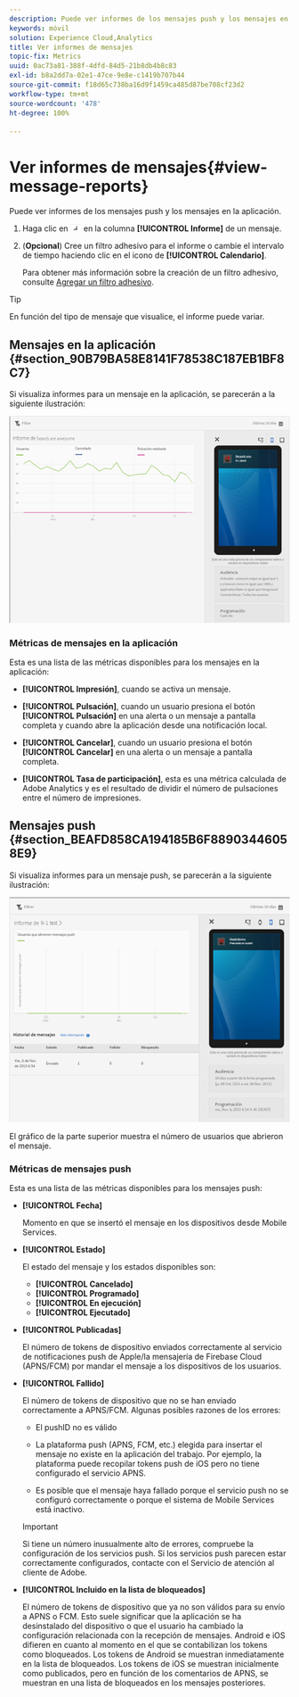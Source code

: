 ```yaml
---
description: Puede ver informes de los mensajes push y los mensajes en la aplicación.
keywords: móvil
solution: Experience Cloud,Analytics
title: Ver informes de mensajes
topic-fix: Metrics
uuid: 0ac73a81-388f-4dfd-84d5-21b8db4b8c83
exl-id: b8a2dd7a-02e1-47ce-9e8e-c1419b707b44
source-git-commit: f18d65c738ba16d9f1459ca485d87be708cf23d2
workflow-type: tm+mt
source-wordcount: '478'
ht-degree: 100%

---
```


# Ver informes de mensajes{#view-message-reports}

Puede ver informes de los mensajes push y los mensajes en la aplicación.

1. Haga clic en ![icono de informe](assets/icon_report.png) en la columna **[!UICONTROL Informe]** de un mensaje.
1. (**Opcional**) Cree un filtro adhesivo para el informe o cambie el intervalo de tiempo haciendo clic en el icono de **[!UICONTROL Calendario]**.

   Para obtener más información sobre la creación de un filtro adhesivo, consulte [Agregar un filtro adhesivo](/help/using/usage/reports-customize/t-sticky-filter.md).

>[!TIP]
>
>En función del tipo de mensaje que visualice, el informe puede variar.

## Mensajes en la aplicación {#section_90B79BA58E8141F78538C187EB1BF8C7}

Si visualiza informes para un mensaje en la aplicación, se parecerán a la siguiente ilustración:

![mensaje de informe](assets/report_message.png)

### Métricas de mensajes en la aplicación

Esta es una lista de las métricas disponibles para los mensajes en la aplicación:

* **[!UICONTROL Impresión]**, cuando se activa un mensaje.

* **[!UICONTROL Pulsación]**, cuando un usuario presiona el botón **[!UICONTROL Pulsación]** en una alerta o un mensaje a pantalla completa y cuando abre la aplicación desde una notificación local.

* **[!UICONTROL Cancelar]**, cuando un usuario presiona el botón **[!UICONTROL Cancelar]** en una alerta o un mensaje a pantalla completa.

* **[!UICONTROL Tasa de participación]**, esta es una métrica calculada de Adobe Analytics y es el resultado de dividir el número de pulsaciones entre el número de impresiones.

## Mensajes push {#section_BEAFD858CA194185B6F88903446058E9}

Si visualiza informes para un mensaje push, se parecerán a la siguiente ilustración:

![mensaje push](assets/report_message_push.png)

El gráfico de la parte superior muestra el número de usuarios que abrieron el mensaje.

### Métricas de mensajes push

Esta es una lista de las métricas disponibles para los mensajes push:

* **[!UICONTROL Fecha]**

   Momento en que se insertó el mensaje en los dispositivos desde Mobile Services.

* **[!UICONTROL Estado]**

   El estado del mensaje y los estados disponibles son:

   * **[!UICONTROL Cancelado]**
   * **[!UICONTROL Programado]**
   * **[!UICONTROL En ejecución]**
   * **[!UICONTROL Ejecutado]**

* **[!UICONTROL Publicadas]**

   El número de tokens de dispositivo enviados correctamente al servicio de notificaciones push de Apple/la mensajería de Firebase Cloud (APNS/FCM) por mandar el mensaje a los dispositivos de los usuarios.

* **[!UICONTROL Fallido]**

   El número de tokens de dispositivo que no se han enviado correctamente a APNS/FCM. Algunas posibles razones de los errores:

   * El pushID no es válido

   * La plataforma push (APNS, FCM, etc.) elegida para insertar el mensaje no existe en la aplicación del trabajo. Por ejemplo, la plataforma puede recopilar tokens push de iOS pero no tiene configurado el servicio APNS.

   * Es posible que el mensaje haya fallado porque el servicio push no se configuró correctamente o porque el sistema de Mobile Services está inactivo.
   >[!IMPORTANT]
   >
   >Si tiene un número inusualmente alto de errores, compruebe la configuración de los servicios push. Si los servicios push parecen estar correctamente configurados, contacte con el Servicio de atención al cliente de Adobe.

* **[!UICONTROL Incluido en la lista de bloqueados]**

   El número de tokens de dispositivo que ya no son válidos para su envío a APNS o FCM. Esto suele significar que la aplicación se ha desinstalado del dispositivo o que el usuario ha cambiado la configuración relacionada con la recepción de mensajes. Android e iOS difieren en cuanto al momento en el que se contabilizan los tokens como bloqueados. Los tokens de Android se muestran inmediatamente en la lista de bloqueados. Los tokens de iOS se muestran inicialmente como publicados, pero en función de los comentarios de APNS, se muestran en una lista de bloqueados en los mensajes posteriores.

